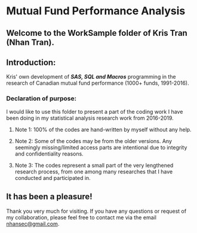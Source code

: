 # **Mutual Fund Performance Analysis**
## Welcome to the WorkSample folder of Kris Tran (Nhan Tran). 

## Introduction:
Kris' own development of _**SAS, SQL and Macros**_ programming in the research of Canadian mutual fund performance (1000+ funds, 1991-2016).

### Declaration of purpose:
I would like to use this folder to present a part of the coding work I have been doing in my statistical analysis research work from 2016-2019.

1. Note 1: 100% of the codes are hand-written by myself without any help.

2. Note 2: Some of the codes may be from the older versions. Any seemingly missing/limited access parts are intentional due to integrity and confidentiality reasons.

3. Note 3: The codes represent a small part of the very lengthened research process, from one among many researches that I have conducted and participated in.


## It has been a pleasure!
Thank you very much for visiting.
If you have any questions or request of my collaboration, please feel free to contact me via the email nhansec@gmail.com.



<img scr=https://ibb.co/gWbMHsj>
